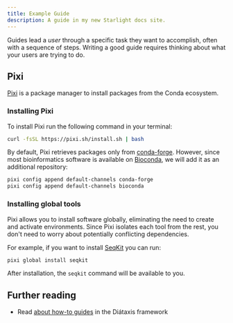 ```yaml
---
title: Example Guide
description: A guide in my new Starlight docs site.
---
```


Guides lead a *user* through a specific task they want to accomplish, often with a sequence of steps.
Writing a good guide requires thinking about what your users are trying to do.

## Pixi

[Pixi](https://pixi.sh/) is a package manager to install packages from the Conda ecosystem.

### Installing Pixi

To install Pixi run the following command in your terminal:

```sh
curl -fsSL https://pixi.sh/install.sh | bash
```

By default, Pixi retrieves packages only from [conda-forge](https://conda-forge.org/). However, since most bioinformatics software is available on [Bioconda](https://bioconda.github.io/), we will add it as an additional repository:

```sh
pixi config append default-channels conda-forge
pixi config append default-channels bioconda
```

### Installing global tools

Pixi allows you to install software globally, eliminating the need to create and activate environments. Since Pixi isolates each tool from the rest, you don't need to worry about potentially conflicting dependencies.

For example, if you want to install [SeqKit](https://github.com/shenwei356/seqkit) you can run:

```sh
pixi global install seqkit
```

After installation, the `seqkit` command will be available to you.


## Further reading

- Read [about how-to guides](https://diataxis.fr/how-to-guides/) in the Diátaxis framework
